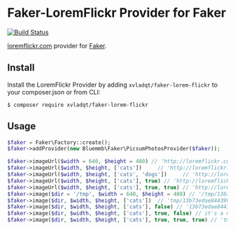 Faker-LoremFlickr Provider for Faker
===============================

[![Build Status](https://travis-ci.org/xvladxtremal/Faker-LoremFlickr.svg?branch=master)](https://travis-ci.org/xvladxtremal/Faker-LoremFlickr)

[loremflickr.com](http://loremflickr.com/) provider for [Faker](https://github.com/fzaninotto/Faker).

## Install

Install the LoremFlickr Provider by adding `xvladqt/faker-lorem-flickr` to your composer.json or from CLI:

```
$ composer require xvladqt/faker-lorem-flickr
```

## Usage

```php
$faker = Faker\Factory::create();
$faker->addProvider(new Bluemmb\Faker\PicsumPhotosProvider($faker));

$faker->imageUrl($width = 640, $height = 480) // 'http://loremflickr.com/640/480/'
$faker->imageUrl($width, $height, ['cats'])     // 'http://loremflickr.com/640/480/cats/'
$faker->imageUrl($width, $height, ['cats', 'dogs'])     // 'http://loremflickr.com/640/480/cats/'
$faker->imageUrl($width, $height, ['cats'], true) // 'http://loremflickr.com/640/480/cats/?random=1'
$faker->imageUrl($width, $height, ['cats'], true, true) // 'http://loremflickr.com/g/640/480/cats/?random=1' Monochrome image
$faker->image($dir = '/tmp', $width = 640, $height = 480) // '/tmp/13b73edae8443990be1aa8f1a483bc27.jpg'
$faker->image($dir, $width, $height, ['cats'])  // 'tmp/13b73edae8443990be1aa8f1a483bc27.jpg' it's a cat!
$faker->image($dir, $width, $height, ['cats'], false) // '13b73edae8443990be1aa8f1a483bc27.jpg' it's a filename without path
$faker->image($dir, $width, $height, ['cats'], true, false) // it's a no randomize images (default: `true`)
$faker->image($dir, $width, $height, ['cats'], true, true, true) // 'tmp/13b73edae8443990be1aa8f1a483bc27.jpg' it's a monochrome image cat. Default, `null`.

```